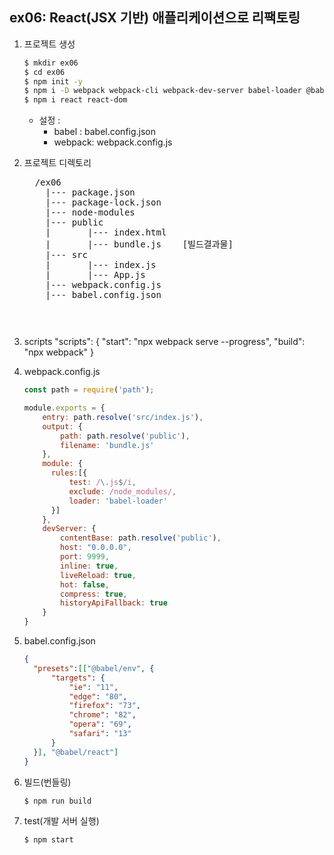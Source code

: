 ## ex06: React(JSX 기반) 애플리케이션으로 리팩토링

1.  프로젝트 생성
    ```bash
    $ mkdir ex06
    $ cd ex06
    $ npm init -y
    $ npm i -D webpack webpack-cli webpack-dev-server babel-loader @babel/core @babel/preset-env @babel/preset-react 
    $ npm i react react-dom
    ```

    - 설정 : 
      - babel : babel.config.json
      - webpack: webpack.config.js
2.  프로젝트 디렉토리
    <pre>
      /ex06
        |--- package.json
        |--- package-lock.json
        |--- node-modules
        |--- public
        |       |--- index.html
        |       |--- bundle.js    [빌드결과물]
        |--- src
        |       |--- index.js
        |       |--- App.js
        |--- webpack.config.js
        |--- babel.config.json
    <pre>

3.  scripts
    "scripts": {
      "start": "npx webpack serve --progress",
      "build": "npx webpack"
    }

4.  webpack.config.js
    ```javascript
    const path = require('path');

    module.exports = {
        entry: path.resolve('src/index.js'),
        output: {
            path: path.resolve('public'),
            filename: 'bundle.js'
        },
        module: {
          rules:[{
              test: /\.js$/i,
              exclude: /node_modules/,
              loader: 'babel-loader'
          }]
        },
        devServer: {
            contentBase: path.resolve('public'),
            host: "0.0.0.0",
            port: 9999,
            inline: true,
            liveReload: true,
            hot: false,
            compress: true,
            historyApiFallback: true
        }
    }
    ```
5.  babel.config.json
    ```json
    {
      "presets":[["@babel/env", {
          "targets": {
              "ie": "11",
              "edge": "80",
              "firefox": "73",
              "chrome": "82",
              "opera": "69",
              "safari": "13"
          }
      }], "@babel/react"]
    }
    ```

6.  빌드(번들링)
    ```bash
    $ npm run build
    ```

7.  test(개발 서버 실행)
    ```bash
    $ npm start
    ```